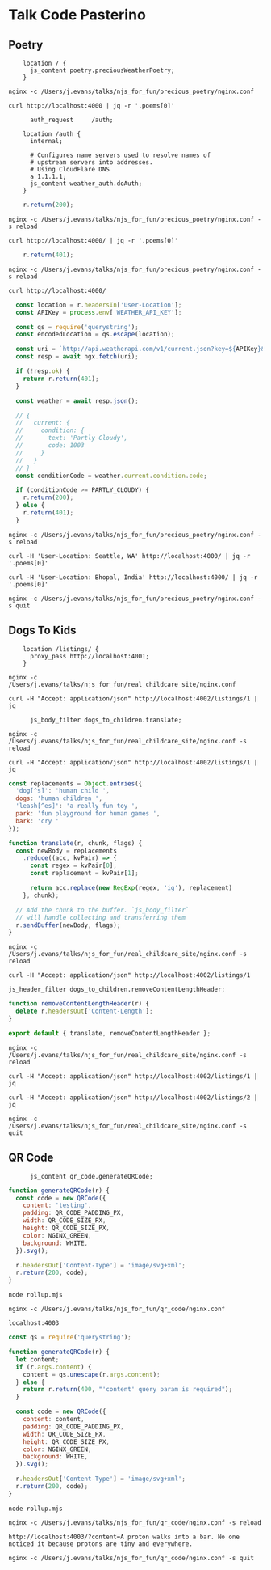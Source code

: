 # Talk Code Pasterino

## Poetry
```nginx
    location / {
      js_content poetry.preciousWeatherPoetry;
    }
```

`nginx -c /Users/j.evans/talks/njs_for_fun/precious_poetry/nginx.conf`

`curl http://localhost:4000 | jq -r '.poems[0]'`


```nginx
      auth_request     /auth;
```

```nginx
    location /auth {
      internal;

      # Configures name servers used to resolve names of
      # upstream servers into addresses.
      # Using CloudFlare DNS
      a 1.1.1.1;
      js_content weather_auth.doAuth;
    }
```

```javascript
    r.return(200);
```

`nginx -c /Users/j.evans/talks/njs_for_fun/precious_poetry/nginx.conf -s reload`

`curl http://localhost:4000/ | jq -r '.poems[0]'`

```javascript
    r.return(401);
```

`nginx -c /Users/j.evans/talks/njs_for_fun/precious_poetry/nginx.conf -s reload`

`curl http://localhost:4000/`

```javascript
  const location = r.headersIn['User-Location'];
  const APIKey = process.env['WEATHER_API_KEY'];
```

```javascript
  const qs = require('querystring');
  const encodedLocation = qs.escape(location);

  const uri = `http://api.weatherapi.com/v1/current.json?key=${APIKey}&q=${encodedLocation}`;
  const resp = await ngx.fetch(uri);

  if (!resp.ok) {
    return r.return(401);
  }

  const weather = await resp.json();
```

```javascript
  // {
  //   current: {
  //     condition: {
  //       text: 'Partly Cloudy',
  //       code: 1003
  //     }
  //   }
  // }
  const conditionCode = weather.current.condition.code;

  if (conditionCode >= PARTLY_CLOUDY) {
    r.return(200);
  } else {
    r.return(401);
  }
```

`nginx -c /Users/j.evans/talks/njs_for_fun/precious_poetry/nginx.conf -s reload`

`curl -H 'User-Location: Seattle, WA' http://localhost:4000/ | jq -r '.poems[0]'`


`curl -H 'User-Location: Bhopal, India' http://localhost:4000/ | jq -r '.poems[0]'`

`nginx -c /Users/j.evans/talks/njs_for_fun/precious_poetry/nginx.conf -s quit`

## Dogs To Kids
```nginx
    location /listings/ {
      proxy_pass http://localhost:4001;
    }
```

`nginx -c /Users/j.evans/talks/njs_for_fun/real_childcare_site/nginx.conf`

`curl -H "Accept: application/json" http://localhost:4002/listings/1 | jq`

```nginx
      js_body_filter dogs_to_children.translate;
```

`nginx -c /Users/j.evans/talks/njs_for_fun/real_childcare_site/nginx.conf -s reload`

`curl -H "Accept: application/json" http://localhost:4002/listings/1 | jq`


```javascript
const replacements = Object.entries({
  'dog[^s]': 'human child ',
  dogs: 'human children ',
  'leash[^es]': 'a really fun toy ',
  park: 'fun playground for human games ',
  bark: 'cry '
});
```

```javascript
function translate(r, chunk, flags) {
  const newBody = replacements
    .reduce((acc, kvPair) => {
      const regex = kvPair[0];
      const replacement = kvPair[1];

      return acc.replace(new RegExp(regex, 'ig'), replacement)
    }, chunk);

  // Add the chunk to the buffer. `js_body_filter`
  // will handle collecting and transferring them
  r.sendBuffer(newBody, flags);
}
```

`nginx -c /Users/j.evans/talks/njs_for_fun/real_childcare_site/nginx.conf -s reload`

`curl -H "Accept: application/json" http://localhost:4002/listings/1`

```nginx
js_header_filter dogs_to_children.removeContentLengthHeader;
```

```javascript
function removeContentLengthHeader(r) {
  delete r.headersOut['Content-Length'];
}

export default { translate, removeContentLengthHeader };
```

`nginx -c /Users/j.evans/talks/njs_for_fun/real_childcare_site/nginx.conf -s reload`

`curl -H "Accept: application/json" http://localhost:4002/listings/1 | jq`

`curl -H "Accept: application/json" http://localhost:4002/listings/2 | jq`


`nginx -c /Users/j.evans/talks/njs_for_fun/real_childcare_site/nginx.conf -s quit`

## QR Code
```nginx
      js_content qr_code.generateQRCode;
```

```javascript
function generateQRCode(r) {
  const code = new QRCode({
    content: 'testing',
    padding: QR_CODE_PADDING_PX,
    width: QR_CODE_SIZE_PX,
    height: QR_CODE_SIZE_PX,
    color: NGINX_GREEN,
    background: WHITE,
  }).svg();

  r.headersOut['Content-Type'] = 'image/svg+xml';
  r.return(200, code);
}
```

`node rollup.mjs`

`nginx -c /Users/j.evans/talks/njs_for_fun/qr_code/nginx.conf`

`localhost:4003`

```javascript
const qs = require('querystring');

function generateQRCode(r) {
  let content;
  if (r.args.content) {
    content = qs.unescape(r.args.content);
  } else {
    return r.return(400, "'content' query param is required");
  }

  const code = new QRCode({
    content: content,
    padding: QR_CODE_PADDING_PX,
    width: QR_CODE_SIZE_PX,
    height: QR_CODE_SIZE_PX,
    color: NGINX_GREEN,
    background: WHITE,
  }).svg();

  r.headersOut['Content-Type'] = 'image/svg+xml';
  r.return(200, code);
}
```
`node rollup.mjs`

`nginx -c /Users/j.evans/talks/njs_for_fun/qr_code/nginx.conf -s reload`

`http://localhost:4003/?content=A proton walks into a bar. No one noticed it because protons are tiny and everywhere.`

`nginx -c /Users/j.evans/talks/njs_for_fun/qr_code/nginx.conf -s quit`